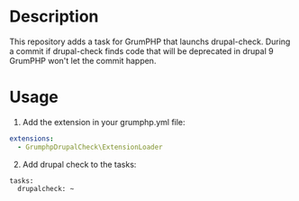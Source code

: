# Description

This repository adds a task for GrumPHP that launchs drupal-check.
During a commit if drupal-check finds code that will be deprecated in drupal 9 GrumPHP won't let the commit happen.

# Usage

1) Add the extension in your grumphp.yml file:
```yaml
extensions:
  - GrumphpDrupalCheck\ExtensionLoader
```

2) Add drupal check to the tasks:
```
tasks:
  drupalcheck: ~
```

